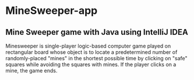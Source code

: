 #  MineSweeper-app
## Mine Sweeper game with Java using IntelliJ IDEA

Minesweeper is single-player logic-based computer game played on rectangular board whose object is to locate a predetermined 
number of randomly-placed "mines" in the shortest possible time by clicking on "safe" squares while avoiding the squares with mines. If the player clicks on a mine, 
the game ends.
